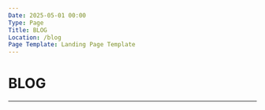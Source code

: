 ```yaml
---
Date: 2025-05-01 00:00
Type: Page
Title: BLOG
Location: /blog
Page Template: Landing Page Template
---
```


# BLOG

---
